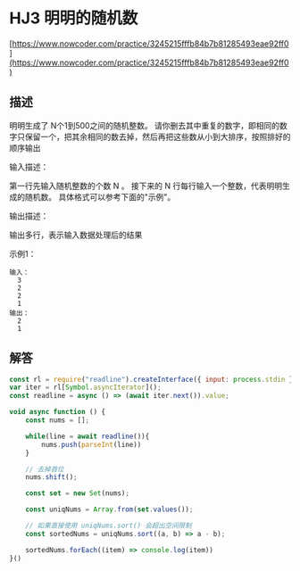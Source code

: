# HJ3 明明的随机数

[https://www.nowcoder.com/practice/3245215fffb84b7b81285493eae92ff0](https://www.nowcoder.com/practice/3245215fffb84b7b81285493eae92ff0)

## 描述

明明生成了 N个1到500之间的随机整数。
请你删去其中重复的数字，即相同的数字只保留一个，把其余相同的数去掉，然后再把这些数从小到大排序，按照排好的顺序输出

输入描述：

第一行先输入随机整数的个数 N 。 接下来的 N 行每行输入一个整数，代表明明生成的随机数。 具体格式可以参考下面的"示例"。

输出描述：

输出多行，表示输入数据处理后的结果

示例1：

```text
输入： 
  3
  2
  2
  1
输出：
  2
  1
```

## 解答

```javascript
const rl = require("readline").createInterface({ input: process.stdin });
var iter = rl[Symbol.asyncIterator]();
const readline = async () => (await iter.next()).value;

void async function () {
    const nums = [];

    while(line = await readline()){
        nums.push(parseInt(line))
    }

    // 去掉首位
    nums.shift();

    const set = new Set(nums);

    const uniqNums = Array.from(set.values());

    // 如果直接使用 uniqNums.sort() 会超出空间限制
    const sortedNums = uniqNums.sort((a, b) => a - b);

    sortedNums.forEach((item) => console.log(item))
}()
```